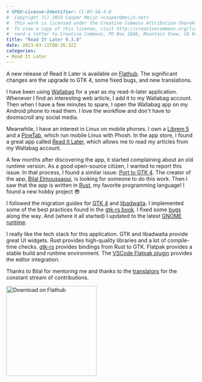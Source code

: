 ```yaml
---
# SPDX-License-Identifier: CC-BY-SA-4.0
#  Copyright (C) 2023 Casper Meijn <casper@meijn.net>
#  This work is licensed under the Creative Commons Attribution-ShareAlike 4.0 International License. 
#  To view a copy of this license, visit http://creativecommons.org/licenses/by-sa/4.0/ or 
#  send a letter to Creative Commons, PO Box 1866, Mountain View, CA 94042, USA.
title: "Read It Later 0.3.0"
date: 2023-03-11T08:26:32Z
categories:
- Read It Later
---
```


A new release of Read It Later is available on [Flathub](https://flathub.org/apps/details/com.belmoussaoui.ReadItLater). The significant changes are the upgrade to GTK 4, some fixed bugs, and new translations.

<!--more-->

I have been using [Wallabag](https://www.wallabag.it/en) for a year as my read-it-later application. Whenever I find an interesting web article, I add it to my Wallabag account. Then when I have a few minutes to spare, I open the Wallabag app on my Android phone to read them. I love the workflow and don't have to doomscroll any social media.

Meanwhile, I have an interest in Linux on mobile phones. I own a [Librem 5](https://puri.sm/products/librem-5/) and a [PineTab](https://www.pine64.org/pinetab/), which run mobile Linux with Phosh. In the app store, I found a great app called [Read It Later](https://flathub.org/apps/details/com.belmoussaoui.ReadItLater), which allows me to read my articles from my Wallabag account.

A few months after discovering the app, it started complaining about an old runtime version. As a good open-source citizen, I wanted to report this issue. In that process, I found a similar issue: [Port to GTK 4](https://gitlab.gnome.org/World/read-it-later/-/issues/58). The creator of the app, [Bilal Elmoussaoui](https://belmoussaoui.com/), is looking for someone to do this work. Then I saw that the app is written in [Rust](https://www.rust-lang.org/), my favorite programming language! I found a new hobby project 😎

I followed the migration guides for [GTK 4](https://docs.gtk.org/gtk4/migrating-3to4.html) and [libadwaita](https://gnome.pages.gitlab.gnome.org/libadwaita/doc/1-latest/migrating-libhandy-1-4-to-libadwaita.html). I implemented some of the best practices found in the [gtk-rs book](https://gtk-rs.org/gtk4-rs/stable/latest/book/). I fixed some [bugs](https://gitlab.gnome.org/World/read-it-later/-/issues/57) along the way. And (where it all started) I updated to the latest [GNOME runtime](https://developer.gnome.org/documentation/introduction/flatpak.html).

I really like the tech stack for this application. GTK and libadwaita provide great UI widgets. Rust provides high-quality libraries and a lot of compile-time checks. [gtk-rs](https://gtk-rs.org/) provides bindings from Rust to GTK. Flatpak provides a stable build and runtime environment. The [VSCode Flatpak plugin](https://marketplace.visualstudio.com/items?itemName=bilelmoussaoui.flatpak-vscode) provides the editor integration.

Thanks to Bilal for mentoring me and thanks to the [translators](https://l10n.gnome.org/module/read-it-later/) for the constant stream of contributions.

<a href='https://flathub.org/apps/details/com.belmoussaoui.ReadItLater'><img width='240' alt='Download on Flathub' src='https://flathub.org/assets/badges/flathub-badge-en.png'/></a>
